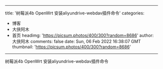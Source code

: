 
---
title: '树莓派4b OpenWrt 安装aliyundrive-webdav插件命令'
categories: 
 - 博客
 - 大侠阿木
 - 首页
headimg: 'https://picsum.photos/400/300?random=8686'
author: 大侠阿木
comments: false
date: Sun, 06 Feb 2022 16:38:07 GMT
thumbnail: 'https://picsum.photos/400/300?random=8686'
---

<div>   
树莓派4b OpenWrt 安装aliyundrive-webdav插件命令  
</div>
            